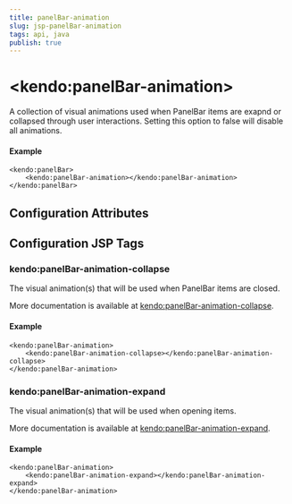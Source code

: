 ```yaml
---
title: panelBar-animation
slug: jsp-panelBar-animation
tags: api, java
publish: true
---
```


# \<kendo:panelBar-animation\>

A collection of visual animations used when PanelBar items are exapnd or collapsed through
user interactions. Setting this option to false will disable all animations.

#### Example
    <kendo:panelBar>
        <kendo:panelBar-animation></kendo:panelBar-animation>
    </kendo:panelBar>

## Configuration Attributes


##  Configuration JSP Tags

### kendo:panelBar-animation-collapse

The visual animation(s) that will be used when PanelBar items are closed.

More documentation is available at [kendo:panelBar-animation-collapse](panelbar/animation-collapse).

#### Example

    <kendo:panelBar-animation>
        <kendo:panelBar-animation-collapse></kendo:panelBar-animation-collapse>
    </kendo:panelBar-animation>

### kendo:panelBar-animation-expand

The visual animation(s) that will be used when opening items.

More documentation is available at [kendo:panelBar-animation-expand](panelbar/animation-expand).

#### Example

    <kendo:panelBar-animation>
        <kendo:panelBar-animation-expand></kendo:panelBar-animation-expand>
    </kendo:panelBar-animation>

